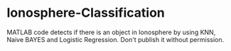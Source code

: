 # Ionosphere-Classification
MATLAB code detects if there is an object in Ionosphere by using KNN, Naive BAYES and Logistic Regression. Don't publish it without permission. 
